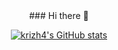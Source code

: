 <div align="center">     ### Hi there 👋

  [![krizh4's GitHub stats](https://github-readme-stats.vercel.app/api?username=krizh4)](https://github.com/krizh4)
</div>
<!--
**krizh4/krizh4** is a ✨ _special_ ✨ repository because its `README.md` (this file) appears on your GitHub profile.

Here are some ideas to get you started:

- 🔭 I’m currently working on ...
- 🌱 I’m currently learning ...
- 👯 I’m looking to collaborate on ...
- 🤔 I’m looking for help with ...
- 💬 Ask me about ...
- 📫 How to reach me: ...
- 😄 Pronouns: ...
- ⚡ Fun fact: ...
-->
